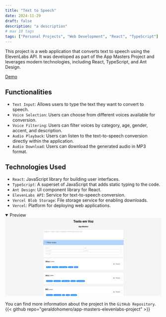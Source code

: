 ```yaml
---
title: "Text to Speech"
date: 2024-11-29
draft: false
description: "a description"
# max 10 tags
tags: ["Personal Projects", "Web Development", "React", "TypeScript"]
---
```

This project is a web application that converts text to speech using the ElevenLabs API. It was developed as part of the App Masters Project and leverages modern technologies, including React, TypeScript, and Ant Design.

[Demo](https://app-masters-elevenlabs-project.vercel.app/)

## Functionalities

- `Text Input`: Allows users to type the text they want to convert to speech.
- `Voice Selection`: Users can choose from different voices available for conversion.
- `Voice Filtering`: Users can filter voices by category, age, gender, accent, and description.
- `Audio Playback`: Users can listen to the text-to-speech conversion directly within the application.
- `Audio Download`: Users can download the generated audio in MP3 format.

## Technologies Used

- `React`: JavaScript library for building user interfaces.
- `TypeScript`: A superset of JavaScript that adds static typing to the code.
- `Ant Design`: UI component library for React.
- `ElevenLabs API`: Service for text-to-speech conversion.
- `Vercel Blob Storage`: File storage service for enabling downloads.
- `Vercel`: Platform for deploying web applications.

<details style="cursor:pointer" open><summary>Preview</summary>
  <img src="featured.png" style="border-radius:2%">
</details>

You can find more information about the project in the `GitHub Repository`.
{{< github repo="geraldohomero/app-masters-elevenlabs-project" >}}

